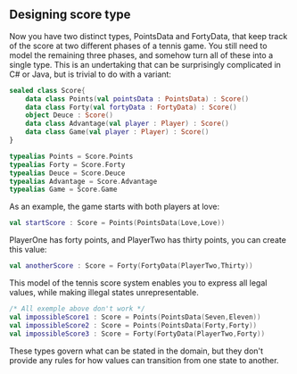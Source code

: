 ## Designing score type

Now you have two distinct types, PointsData and FortyData, that keep track of the score at two different phases of a tennis game. You still need to model the remaining three phases, and somehow turn all of these into a single type. This is an undertaking that can be surprisingly complicated in C# or Java, but is trivial to do with a variant:

```Kotlin
sealed class Score{
    data class Points(val pointsData : PointsData) : Score()
    data class Forty(val fortyData : FortyData) : Score()
    object Deuce : Score()
    data class Advantage(val player : Player) : Score()
    data class Game(val player : Player) : Score()
}

typealias Points = Score.Points
typealias Forty = Score.Forty
typealias Deuce = Score.Deuce
typealias Advantage = Score.Advantage
typealias Game = Score.Game
```

As an example, the game starts with both players at love:

```Kotlin
val startScore : Score = Points(PointsData(Love,Love))
```

PlayerOne has forty points, and PlayerTwo has thirty points, you can create this value:

```Kotlin
val anotherScore : Score = Forty(FortyData(PlayerTwo,Thirty))

```

This model of the tennis score system enables you to express all legal values, while making illegal states unrepresentable.

```Kotlin
/* All exemple above don't work */
val impossibleScore1 : Score = Points(PointsData(Seven,Eleven))
val impossibleScore2 : Score = Points(PointsData(Forty,Forty))
val impossibleScore3 : Score = Forty(FortyData(PlayerTwo,Forty))
```

These types govern what can be stated in the domain, but they don't provide any rules for how values can transition from one state to another.
